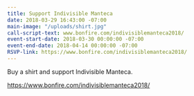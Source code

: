 ```yaml
---
title: Support Indivisible Manteca
date: 2018-03-29 16:43:00 -07:00
main-image: "/uploads/shirt.jpg"
call-script-text: www.bonfire.com/indivisiblemanteca2018/
event-start-date: 2018-03-30 00:00:00 -07:00
event-end-date: 2018-04-14 00:00:00 -07:00
RSVP-link: https://www.bonfire.com/indivisiblemanteca2018/
---
```


Buy a shirt and support Indivisible Manteca.

https://www.bonfire.com/indivisiblemanteca2018/
